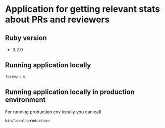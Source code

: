 # Application for getting relevant stats about PRs and reviewers

## Ruby version

- 3.2.0

## Running application locally

```bash
foreman s
```

## Running application locally in production environment

For running production env locally you can call

```bash
bin/local-production
```
